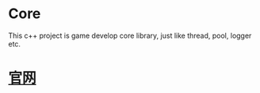 # Core
This c++ project is game develop core library, just like thread, pool, logger etc.

# [官网](https://www.supercline.com/)
